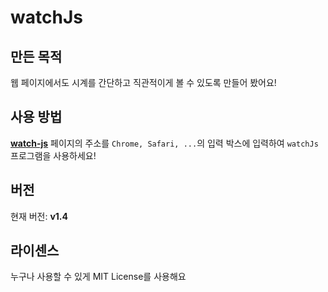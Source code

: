 # watchJs

## 만든 목적
웹 페이지에서도 시계를 간단하고 직관적이게 볼 수 있도록 만들어 봤어요!

## 사용 방법
[**watch-js**](https://watch-js.netlify.app) 페이지의 주소를 `Chrome, Safari, ...`의 입력 박스에 입력하여 `watchJs` 프로그램을 사용하세요!

## 버전
현재 버전: **v1.4**

## 라이센스
누구나 사용할 수 있게 MIT License를 사용해요
